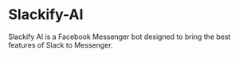 # Slackify-AI

Slackify AI is a Facebook Messenger bot designed to bring the best features of Slack to Messenger.
